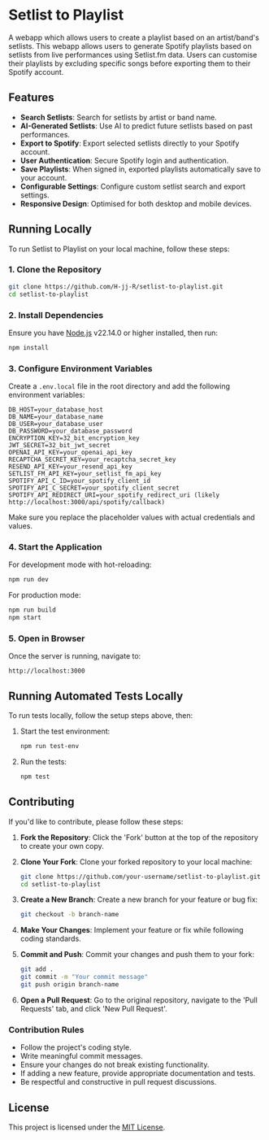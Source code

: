 # Setlist to Playlist

A webapp which allows users to create a playlist based on an artist/band's setlists. This webapp allows users to generate Spotify playlists based on setlists from live performances using Setlist\.fm data. Users can customise their playlists by excluding specific songs before exporting them to their Spotify account.

## Features

- **Search Setlists**: Search for setlists by artist or band name.
- **AI-Generated Setlists**: Use AI to predict future setlists based on past performances.
- **Export to Spotify**: Export selected setlists directly to your Spotify account.
- **User Authentication**: Secure Spotify login and authentication.
- **Save Playlists**: When signed in, exported playlists automatically save to your account.
- **Configurable Settings**: Configure custom setlist search and export settings.
- **Responsive Design**: Optimised for both desktop and mobile devices.

## Running Locally

To run Setlist to Playlist on your local machine, follow these steps:

### 1. Clone the Repository

```sh
git clone https://github.com/H-jj-R/setlist-to-playlist.git
cd setlist-to-playlist
```

### 2. Install Dependencies

Ensure you have [Node.js](https://nodejs.org/) v22.14.0 or higher installed, then run:

```sh
npm install
```

### 3. Configure Environment Variables

Create a `.env.local` file in the root directory and add the following environment variables:

```env
DB_HOST=your_database_host
DB_NAME=your_database_name
DB_USER=your_database_user
DB_PASSWORD=your_database_password
ENCRYPTION_KEY=32_bit_encryption_key
JWT_SECRET=32_bit_jwt_secret
OPENAI_API_KEY=your_openai_api_key
RECAPTCHA_SECRET_KEY=your_recaptcha_secret_key
RESEND_API_KEY=your_resend_api_key
SETLIST_FM_API_KEY=your_setlist_fm_api_key
SPOTIFY_API_C_ID=your_spotify_client_id
SPOTIFY_API_C_SECRET=your_spotify_client_secret
SPOTIFY_API_REDIRECT_URI=your_spotify_redirect_uri (likely http://localhost:3000/api/spotify/callback)
```

Make sure you replace the placeholder values with actual credentials and values.

### 4. Start the Application

For development mode with hot-reloading:

```sh
npm run dev
```

For production mode:

```sh
npm run build
npm start
```

### 5. Open in Browser

Once the server is running, navigate to:

```
http://localhost:3000
```

## Running Automated Tests Locally

To run tests locally, follow the setup steps above, then:

1. Start the test environment:

   ```sh
   npm run test-env
   ```

2. Run the tests:

   ```sh
   npm test
   ```

## Contributing

If you'd like to contribute, please follow these steps:

1. **Fork the Repository**: Click the 'Fork' button at the top of the repository to create your own copy.

2. **Clone Your Fork**: Clone your forked repository to your local machine:
   ```sh
   git clone https://github.com/your-username/setlist-to-playlist.git
   cd setlist-to-playlist
   ```
3. **Create a New Branch**: Create a new branch for your feature or bug fix:
   ```sh
   git checkout -b branch-name
   ```
4. **Make Your Changes**: Implement your feature or fix while following coding standards.
5. **Commit and Push**: Commit your changes and push them to your fork:
   ```sh
   git add .
   git commit -m "Your commit message"
   git push origin branch-name
   ```
6. **Open a Pull Request**: Go to the original repository, navigate to the 'Pull Requests' tab, and click 'New Pull Request'.

### Contribution Rules

- Follow the project's coding style.
- Write meaningful commit messages.
- Ensure your changes do not break existing functionality.
- If adding a new feature, provide appropriate documentation and tests.
- Be respectful and constructive in pull request discussions.

## License

This project is licensed under the [MIT License](LICENSE).

